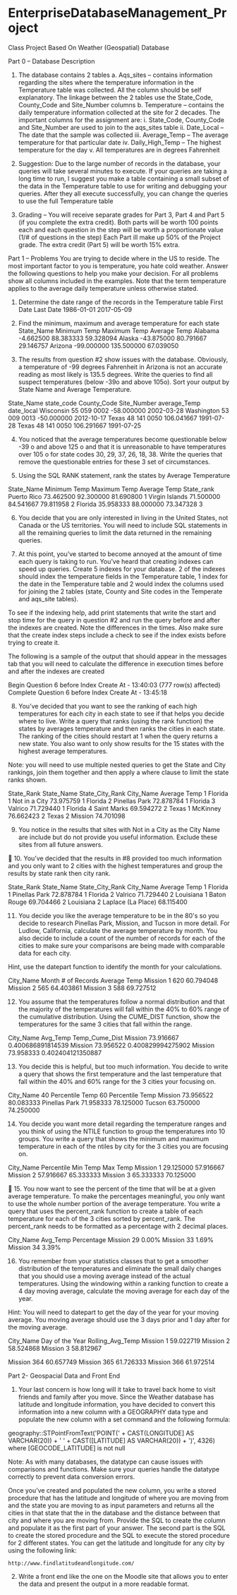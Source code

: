 # EnterpriseDatabaseManagement_Project
Class Project Based On Weather (Geospatial) Database


Part 0 – Database Description

1.	The database contains 2 tables
a.	Aqs_sites – contains information regarding the sites where the temperature information in the Temperature table was collected. All the column should be self explanatory. The linkage between the 2 tables use the State_Code, County_Code and Site_Number columns
b.	Temperature – contains the daily temperature information collected at the site for 2 decades. The important columns for the assignment are:
i.	State_Code, County_Code and Site_Number are used to join to the aqs_sites table
ii.	Date_Local – The date that the sample was collected 
iii.	Average_Temp – The average temperature for that particular date
iv.	Daily_High_Temp – The highest temperature for the day
v.	All temperatures are in degrees Fahrenheit

2.	Suggestion: Due to the large number of records in the database, your queries will take several minutes to execute. If your queries are taking a long time to run, I suggest you make a table containing a small subset of the data in the Temperature table to use for writing and debugging your queries. After they all execute successfully, you can change the queries to use the full Temperature table
3.	Grading – You will receive separate grades for Part 3, Part 4 and Part 5 (if you complete the extra credit). Both parts will be worth 100 points each and each question in the step will be worth a proportionate value (1/# of questions in the step) Each Part ill make up 50% of the Project grade. The extra credit (Part 5) will be worth 15% extra.

Part 1 – Problems
You are trying to decide where in the US to reside. The most important factor to you is temperature, you hate cold weather. Answer the following questions to help you make your decision. For all problems show all columns included in the examples. Note that the term temperature applies to the average daily temperature unless otherwise stated.

1.	Determine the date range of the records in the Temperature table
First Date	Last Date
1986-01-01	2017-05-09

2.	Find the minimum, maximum and average temperature for each state
State_Name	Minimum Temp	Maximum Temp	Average Temp
Alabama	-4.662500		88.383333		59.328094
Alaska		-43.875000		80.791667		29.146757
Arizona	-99.000000		135.500000		67.039050

3.	The results from question #2 show issues with the database.  Obviously, a temperature of -99 degrees Fahrenheit in Arizona is not an accurate reading as most likely is 135.5 degrees.  Write the queries to find all suspect temperatures (below -39o and above 105o). Sort your output by State Name and Average Temperature.

State_Name	state_code	County_Code	Site_Number	average_Temp	date_local
Wisconsin	55		059		0002		-58.000000		2002-03-28
Washington	53		009		0013		-50.000000		2012-10-17
Texas		48		141		0050		106.041667		1991-07-28
Texas		48		141		0050		106.291667		1991-07-25

4.	You noticed that the average temperatures become questionable below -39 o and above 125 o and that it is unreasonable to have temperatures over 105 o for state codes 30, 29, 37, 26, 18, 38. Write the queries that remove the questionable entries for these 3 set of circumstances.

5.	Using the SQL RANK statement, rank the states by Average Temperature

State_Name	Minimum Temp	Maximum Temp	Average Temp	State_rank
Puerto Rico	73.462500		92.300000		81.690800		1
Virgin Islands	71.500000		84.541667		79.811958		2
Florida		35.958333		88.000000		73.347328		3

6.	You decide that you are only interested in living in the United States, not Canada or the US territories. You will need to include SQL statements in all the remaining queries to limit the data returned in the remaining queries.

7.	At this point, you’ve started to become annoyed at the amount of time each query is taking to run. You’ve heard that creating indexes can speed up queries. Create 5 indexes for your database. 2 of the indexes should index the temperature fields in the Temperature table, 1 index for the date in the Temperature table and 2 would index the columns used for joining the 2 tables (state, County and Site codes in the Temperate and aqs_site tables). 

To see if the indexing help, add print statements that write the start and stop time for the query in question #2 and run the query before and after the indexes are created. Note the differences in the times. Also make sure that the create index steps include a check to see if the index exists before trying to create it.

The following is a sample of the output that should appear in the messages tab that you will need to calculate the difference in execution times before and after the indexes are created

Begin Question 6 before Index Create At - 13:40:03
(777 row(s) affected)
Complete Question 6 before Index Create At - 13:45:18

8.	You’ve decided that you want to see the ranking of each high temperatures for each city in each state to see if that helps you decide where to live. Write a query that ranks (using the rank function) the states by averages temperature and then ranks the cities in each state. The ranking of the cities should restart at 1 when the query returns a new state. You also want to only show results for the 15 states with the highest average temperatures.

Note: you will need to use multiple nested queries to get the State and City rankings, join them together and then apply a where clause to limit the state ranks shown.

State_Rank	State_Name	State_City_Rank	City_Name	   Average Temp
1		Florida		1			Not in a City	   73.975759
1		Florida		2			Pinellas Park	   72.878784
1		Florida		3			Valrico		   71.729440
1		Florida		4			Saint Marks	   69.594272
2		Texas		1			McKinney	   76.662423
2		Texas		2			Mission	   74.701098

9.	You notice in the results that sites with Not in a City as the City Name are include but do not provide you useful information. Exclude these sites from all future answers.


10.	You’ve decided that the results in #8 provided too much information and you only want to 2 cities with the highest temperatures and group the results by state rank then city rank. 

State_Rank	State_Name	State_City_Rank	City_Name		Average Temp
1		Florida		1			Pinellas Park		72.878784
1		Florida		2			Valrico			71.729440
2		Louisiana	1			Baton Rouge		69.704466
2		Louisiana	2			Laplace (La Place)	68.115400

11.	You decide you like the average temperature to be in the 80's so you decide to research Pinellas Park, Mission, and Tucson in more detail. For Ludlow, California, calculate the average temperature by month. You also decide to include a count of the number of records for each of the cities to make sure your comparisons are being made with comparable data for each city. 

Hint, use the datepart function to identify the month for your calculations.

City_Name	Month	# of Records	Average Temp
Mission	1	620		60.794048
Mission	2	565		64.403861
Mission	3	588		69.727512

12.	You assume that the temperatures follow a normal distribution and that the majority of the temperatures will fall within the 40% to 60% range of the cumulative distribution. Using the CUME_DIST function, show the temperatures for the same 3 cities that fall within the range.

City_Name	Avg_Temp	Temp_Cume_Dist
Mission	73.916667	0.400686891814539
Mission	73.956522	0.400829994275902
Mission	73.958333	0.402404121350887 

13.	You decide this is helpful, but too much information. You decide to write a query that shows the first temperature and the last temperature that fall within the 40% and 60% range for the 3 cities your focusing on.

City_Name	40 Percentile Temp	60 Percentile Temp
Mission	73.956522		80.083333
Pinellas Park	71.958333		78.125000
Tucson	63.750000		74.250000

14.	You decide you want more detail regarding the temperature ranges and you think of using the NTILE function to group the temperatures into 10 groups. You write a query that shows the minimum and maximum temperature in each of the ntiles by city for the 3 cities you are focusing on.

City_Name	Percentile	Min Temp	Max Temp
Mission	1		29.125000	57.916667
Mission	2		57.916667	65.333333
Mission	3		65.333333	70.125000


15.	You now want to see the percent of the time that will be at a given average temperature. To make the percentages meaningful, you only want to use the whole number portion of the average temperature. You write a query that uses the percent_rank function to create a table of each temperature for each of the 3 cities sorted by percent_rank. The percent_rank needs to be formatted as a percentage with 2 decimal places. 

City_Name	Avg_Temp	Percentage
Mission	29		0.00%
Mission	33		1.69%
Mission	34		3.39%

16.	You remember from your statistics classes that to get a smoother distribution of the temperatures and eliminate the small daily changes that you should use a moving average instead of the actual temperatures. Using the windowing within a ranking function to create a 4 day moving average, calculate the moving average for each day of the year. 

Hint: You will need to datepart to get the day of the year for your moving average. You moving average should use the 3 days prior and 1 day after for the moving average.

City_Name	Day of the Year	Rolling_Avg_Temp
Mission	1			59.022719
Mission	2			58.524868
Mission	3			58.812967

Mission	364			60.657749
Mission	365			61.726333
Mission	366			61.972514 


Part 2- Geospacial Data and Front End


1.	Your last concern is how long will it take to travel back home to visit friends and family after you move. Since the Weather database has latitude and longitude information, you have decided to convert this information into a new column with a GEOGRAPHY data type and populate the new column with a set command and the following formula:

geography::STPointFromText('POINT(' + CAST(LONGITUDE] AS 
VARCHAR(20)) + ' ' + CAST([LATITUDE] AS VARCHAR(20)) + ')', 4326)
where [GEOCODE_LATITUDE] is not null

 Note: As with many databases, the datatype can cause issues with comparisons and functions. Make sure your queries handle the datatype correctly to prevent data conversion errors.

Once you’ve created and populated the new column, you write a stored procedure that has the latitude and longitude of where you are moving from and the state you are moving to as input parameters and returns all the cities in that state that the in the database and the distance between that city and where you are moving from. Provide the SQL to create the column and populate it as the first part of your answer. The second part is the SQL to create the stored procedure and the SQL to execute the stored procedure for 2 different states. You can get the latitude and longitude for any city by using the following link:

	http://www.findlatitudeandlongitude.com/

2.	Write a front end like the one on the Moodle site that allows you to enter the data and present the output in a more readable format.  




